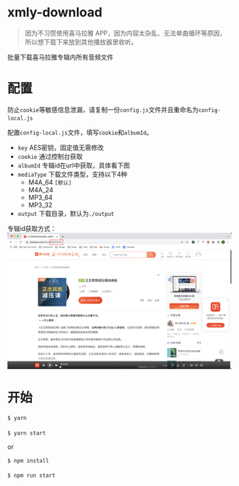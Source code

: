 # xmly-download

> 因为不习惯使用喜马拉雅 APP，因为内容太杂乱、无法单曲循环等原因，所以想下载下来放到其他播放器里收听。

批量下载喜马拉雅专辑内所有音频文件

# 配置

防止`cookie`等敏感信息泄漏，请复制一份`config.js`文件并且重命名为`config-local.js`

配置`config-local.js`文件，填写`cookie`和`albumId`。

- `key` AES密钥，固定值无需修改
- `cookie` 通过控制台获取
- `albumId` 专辑id在url中获取，具体看下图
- `mediaType` 下载文件类型，支持以下4种
  - M4A_64 `[默认]`
  - M4A_24
  - MP3_64
  - MP3_32
- `output` 下载目录，默认为`./output`

专辑id获取方式：
![url中获取albumId](asset/xmly.png)

# 开始

```bash
$ yarn

$ yarn start
```

or

```bash
$ npm install

$ npm run start
```